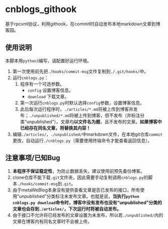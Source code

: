 # cnblogs_githook
基于rpcxml协议，利用githook，在commit时自动发布本地markdown文章到博客园。
## 使用说明
本脚本用`python3`编写，请配置好运行环境。
1. 第一次使用前先把`./hooks/commit-msg`文件复制到`./.git/hooks/`中。
1. 运行`cnblogs.py`：
    1. 程序有一个可选参数。
        - `config` 设置博客信息。
        - `download` 下载文章。
    1. 第一次运行`cnblogs.py`时默认选择`config`参数，设置博客信息。
    1. 此后每次运行程序时，`./articles/*.md`将被上传到博客并发布；`./unpublished/*.md`将被上传到博客，但不发布（并标注分类“unpublished”）。文章均**以文件名为题**，且不发布的文章。**如果博客中已经存在同名文章，将替换其内容！**
1. 编辑`./articles/`，`./unpublished/`中markdown文件，在本地git仓库`commit`更改，自动运行`./cnblogs.py`（需要使用终端命令才能查看返回信息）。
## 注意事项/已知Bug
1. **本程序不保证稳定性**，为防止数据丢失，建议使用前预先备份博客。
1. clone仓库不能下载`.git`文件夹，因此需要手动复制调用`cnblogs.py`的脚本`./hooks/commit-msg`到`.git`。
1. 由于metaWeBlog本身没有提供查看文章是否已发布的接口，所有使用“unpublished”分类标注未发布文章。也就是说，**当执行`python cnblogs.py download`命令时，博客中没有发布也没有“unpublished”分类的文章也会存到`./articles/`，下次运行时将被自动发布。**
2. 由于接口不允许将已经发布的文章设置为未发布，所以若`./unpublished/`内的文章在博客内有同名文章时不会被上传。